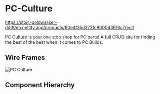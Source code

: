 # PC-Culture
https://stoic-goldwasser-dd30ea.netlify.app/products/60e4f35d372fc900043616c7/edit

PC Culture is your one stop shop for PC parts! A full CRUD site for finding the best of the best when it comes to PC Builds.

## Wire Frames 
![PC Culture](https://user-images.githubusercontent.com/69879139/124796069-be522700-df1e-11eb-8d84-b64b93d350c3.png)


## Component Hierarchy 

